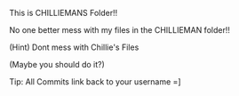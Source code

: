 This is CHILLIEMANS Folder!!

No one better mess with my files in the CHILLIEMAN folder!!

(Hint) Dont mess with Chillie's Files

(Maybe you should do it?)

Tip: All Commits link back to your username =]